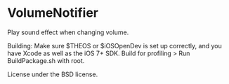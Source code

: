 VolumeNotifier
==============

Play sound effect when changing volume.

Building:
Make sure $THEOS or $iOSOpenDev is set up correctly, and you have Xcode as well as the iOS 7+ SDK.
Build for profiling > Run BuildPackage.sh with root.

License under the BSD license.
